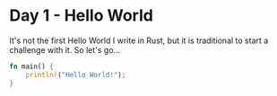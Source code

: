 # Day 1 - Hello World

It's not the first Hello World I write in Rust, but it is traditional to start a challenge with it. So let's go...

```rust
fn main() {
    println!("Hello World!");
}
```